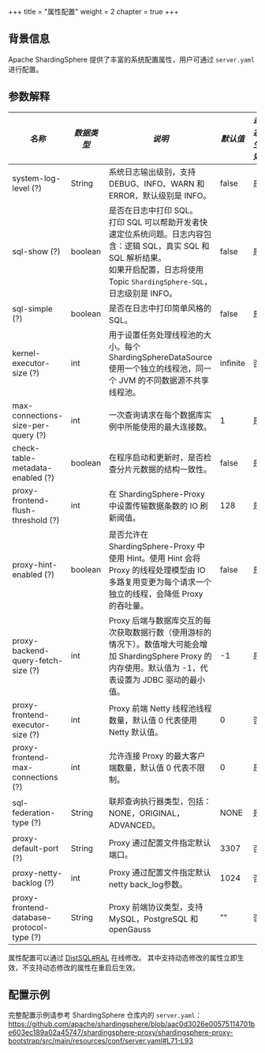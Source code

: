 +++
title = "属性配置"
weight = 2
chapter = true
+++

## 背景信息

Apache ShardingSphere 提供了丰富的系统配置属性，用户可通过 `server.yaml` 进行配置。

## 参数解释

| *名称*                                      | *数据类型*  | *说明*                                                                                                                                   | *默认值*    | *动态生效* |
|-------------------------------------------|---------|----------------------------------------------------------------------------------------------------------------------------------------|----------|--------|
| system-log-level (?)                      | String  | 系统日志输出级别，支持 DEBUG、INFO、WARN 和 ERROR，默认级别是 INFO。                                                                                        | false    | 是      |
| sql-show (?)                              | boolean | 是否在日志中打印 SQL。 <br /> 打印 SQL 可以帮助开发者快速定位系统问题。日志内容包含：逻辑 SQL，真实 SQL 和 SQL 解析结果。<br /> 如果开启配置，日志将使用 Topic `ShardingSphere-SQL`，日志级别是 INFO。 | false    | 是      |
| sql-simple (?)                            | boolean | 是否在日志中打印简单风格的 SQL。                                                                                                                     | false    | 是      |
| kernel-executor-size (?)                  | int     | 用于设置任务处理线程池的大小。每个 ShardingSphereDataSource 使用一个独立的线程池，同一个 JVM 的不同数据源不共享线程池。                                                            | infinite | 否      |
| max-connections-size-per-query (?)        | int     | 一次查询请求在每个数据库实例中所能使用的最大连接数。                                                                                                             | 1        | 是      |
| check-table-metadata-enabled (?)          | boolean | 在程序启动和更新时，是否检查分片元数据的结构一致性。                                                                                                             | false    | 是      |
| proxy-frontend-flush-threshold (?)        | int     | 在 ShardingSphere-Proxy 中设置传输数据条数的 IO 刷新阈值。                                                                                             | 128      | 是      |
| proxy-hint-enabled (?)                    | boolean | 是否允许在 ShardingSphere-Proxy 中使用 Hint。使用 Hint 会将 Proxy 的线程处理模型由 IO 多路复用变更为每个请求一个独立的线程，会降低 Proxy 的吞吐量。                                    | false    | 是      |
| proxy-backend-query-fetch-size (?)        | int     | Proxy 后端与数据库交互的每次获取数据行数（使用游标的情况下）。数值增大可能会增加 ShardingSphere Proxy 的内存使用。默认值为 -1，代表设置为 JDBC 驱动的最小值。                                      | -1       | 是      |
| proxy-frontend-executor-size (?)          | int     | Proxy 前端 Netty 线程池线程数量，默认值 0 代表使用 Netty 默认值。                                                                                           | 0        | 否      |
| proxy-frontend-max-connections (?)        | int     | 允许连接 Proxy 的最大客户端数量，默认值 0 代表不限制。                                                                                                       | 0        | 是      |
| sql-federation-type (?)                   | String  | 联邦查询执行器类型，包括：NONE，ORIGINAL，ADVANCED。                                                                                                   | NONE     | 是      |
| proxy-default-port (?)                    | String  | Proxy 通过配置文件指定默认端口。                                                                                                                    | 3307     | 否      |
| proxy-netty-backlog (?)                   | int     | Proxy 通过配置文件指定默认netty back_log参数。                                                                                                      | 1024     | 否      |
| proxy-frontend-database-protocol-type (?) | String  | Proxy 前端协议类型，支持 MySQL，PostgreSQL 和 openGauss                                                                                           | \"\"     | 否      |

属性配置可以通过 [DistSQL#RAL](/cn/user-manual/shardingsphere-proxy/distsql/syntax/ral/) 在线修改。
其中支持动态修改的属性立即生效，不支持动态修改的属性在重启后生效。

## 配置示例

完整配置示例请参考 ShardingSphere 仓库内的 `server.yaml`：<https://github.com/apache/shardingsphere/blob/aac0d3026e00575114701be603ec189a02a45747/shardingsphere-proxy/shardingsphere-proxy-bootstrap/src/main/resources/conf/server.yaml#L71-L93>

